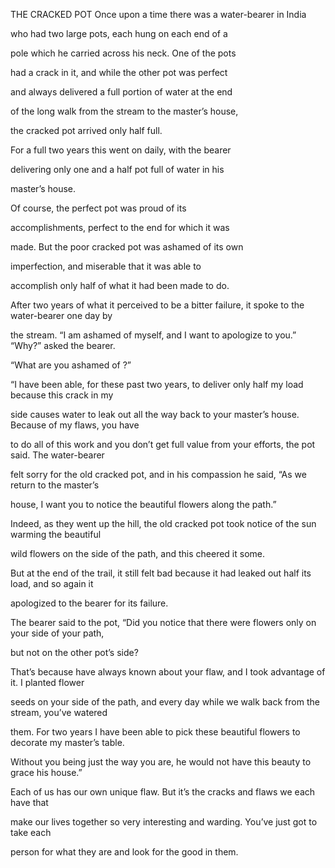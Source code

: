 


THE CRACKED POT
Once upon a time there was a water-bearer in India

who had two large pots, each hung on each end of a

pole which he carried across his neck. One of the pots

had a crack in it, and while the other pot was perfect

and always delivered a full portion of water at the end

of the long walk from the stream to the master’s house,

the cracked pot arrived only half full.

For a full two years this went on daily, with the bearer

delivering only one and a half pot full of water in his

master’s house.

Of course, the perfect pot was proud of its

accomplishments, perfect to the end for which it was

made. But the poor cracked pot was ashamed of its own

imperfection, and miserable that it was able to

accomplish only half of what it had been made to do.

After two years of what it perceived to be a bitter failure, it spoke to
the water-bearer one day by

the stream. “I am ashamed of myself, and I want to apologize to you.”
“Why?” asked the bearer.

“What are you ashamed of ?”

“I have been able, for these past two years, to deliver only half my
load because this crack in my

side causes water to leak out all the way back to your master’s house.
Because of my flaws, you have

to do all of this work and you don’t get full value from your efforts,
the pot said. The water-bearer

felt sorry for the old cracked pot, and in his compassion he said, “As
we return to the master’s

house, I want you to notice the beautiful flowers along the path.”

Indeed, as they went up the hill, the old cracked pot took notice of the
sun warming the beautiful

wild flowers on the side of the path, and this cheered it some.

But at the end of the trail, it still felt bad because it had leaked out
half its load, and so again it

apologized to the bearer for its failure.

The bearer said to the pot, “Did you notice that there were flowers only
on your side of your path,

but not on the other pot’s side?

That’s because have always known about your flaw, and I took advantage
of it. I planted flower

seeds on your side of the path, and every day while we walk back from
the stream, you’ve watered

them. For two years I have been able to pick these beautiful flowers to
decorate my master’s table.

Without you being just the way you are, he would not have this beauty to
grace his house.”

Each of us has our own unique flaw. But it’s the cracks and flaws we
each have that

make our lives together so very interesting and warding. You’ve just got
to take each

person for what they are and look for the good in them.


